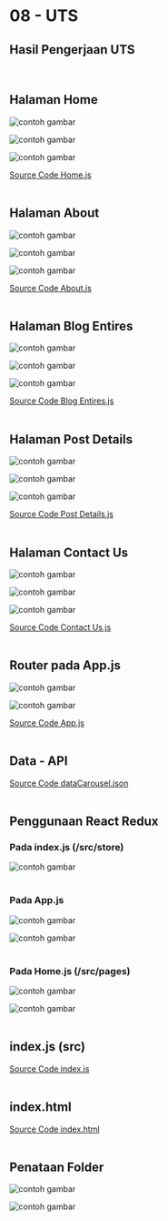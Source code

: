 # 08 - 	UTS

## Hasil Pengerjaan UTS
<br/>

## Halaman Home

![contoh gambar](img/home1.png)

![contoh gambar](img/home2.png)

![contoh gambar](img/home3.png)

[Source Code Home.js](../../src/08_UTS/src/pages/Home.js)
<br/>
<br/>

## Halaman About 

![contoh gambar](img/about1.png)

![contoh gambar](img/about2.png)

![contoh gambar](img/about3.png)

[Source Code About.js](../../src/08_UTS/src/pages/About.js)
<br/>
<br/>

## Halaman Blog Entires

![contoh gambar](img/blog1.png)

![contoh gambar](img/blog2.png)

![contoh gambar](img/blog3.png)

[Source Code Blog Entires.js](../../src/08_UTS/src/pages/Blog.js)
<br/>
<br/>

## Halaman Post Details

![contoh gambar](img/details1.png)

![contoh gambar](img/details2.png)

![contoh gambar](img/details3.png)

[Source Code Post Details.js](../../src/08_UTS/src/pages/Details.js)
<br/>
<br/>

## Halaman Contact Us

![contoh gambar](img/contact1.png)

![contoh gambar](img/contact2.png)

![contoh gambar](img/contact3.png)

[Source Code Contact Us.js](../../src/08_UTS/src/pages/Contact.js)
<br/>
<br/>

## Router pada App.js

![contoh gambar](img/app1.png)

![contoh gambar](img/app2.png)

[Source Code App.js](../../src/08_UTS/src/App.js)
<br/>
<br/>

## Data - API

[Source Code dataCarousel.json](../../src/08_UTS/src/store/database/dataCarousel.json)
<br/>
<br/>

## Penggunaan React Redux

### Pada index.js (/src/store)

![contoh gambar](img/redux1.png)
<br/>
<br/>

### Pada App.js

![contoh gambar](img/app1.png)

![contoh gambar](img/app2.png)
<br/>
<br/>


### Pada Home.js (/src/pages)

![contoh gambar](img/redux2.png)

![contoh gambar](img/redux3.png)
<br/>
<br/>

## index.js (src)

[Source Code index.js](../../src/08_UTS/src/index.js)
<br/>
<br/>

## index.html

[Source Code index.html](../../src/08_UTS/public/index.html)
<br/>
<br/>

## Penataan Folder

![contoh gambar](img/pf1.png)

![contoh gambar](img/pf2.png)
